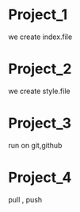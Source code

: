 
# Project_1
we create index.file

# Project_2

we create style.file


# Project_3 

run on git,github


# Project_4 

pull , push
